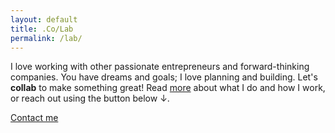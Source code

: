 ```yaml
---
layout: default
title: .Co/Lab
permalink: /lab/
---
```


I love working with other passionate entrepreneurs and forward-thinking companies. You have dreams and goals; I love planning and building. Let's **collab** to make something great! Read [more](more.md) about what I do and how I work, or reach out using the button below ↓. 

<a href="mailto:jon@humancrafted.co" class="btn contact-btn">Contact me</a>